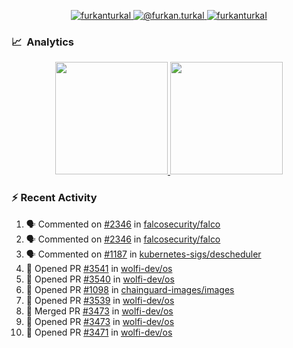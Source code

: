 <p align="center">
  <a href="https://linkedin.com/in/furkanturkal" target="blank">
    <img src="https://img.shields.io/badge/linkedin-%230077B5.svg?&style=for-the-badge&logo=linkedin&logoColor=white" alt="furkanturkal" />
  </a>
  <a href="https://medium.com/@furkan.turkal" target="blank">
    <img src="https://img.shields.io/badge/medium-%2312100E.svg?&style=for-the-badge&logo=medium&logoColor=white" alt="@furkan.turkal" />
  </a>
  <a href="https://twitter.com/furkanturkaI" target="blank">
    <img src="https://img.shields.io/badge/Twitter-1DA1F2?style=for-the-badge&logo=twitter&logoColor=white" alt="furkanturkaI" />
  </a>
</p>

### 📈 &nbsp;Analytics

<p align="center">
  <a href="https://coderstats.net/github/#Dentrax">
    <img height="180em" src="https://github-readme-stats-eight-theta.vercel.app/api?username=Dentrax&show_icons=true&theme=algolia&include_all_commits=true&count_private=true&line_height=26"/>
    <img height="180em" src="https://github-readme-stats-eight-theta.vercel.app/api/top-langs/?username=Dentrax&layout=compact&langs_count=8&theme=algolia&line_height=26"/>
  </a>
</p>

### :zap: Recent Activity

<!--START_SECTION:activity-->
1. 🗣 Commented on [#2346](https://github.com/falcosecurity/falco/issues/2346#issuecomment-1635439846) in [falcosecurity/falco](https://github.com/falcosecurity/falco)
2. 🗣 Commented on [#2346](https://github.com/falcosecurity/falco/issues/2346#issuecomment-1635439622) in [falcosecurity/falco](https://github.com/falcosecurity/falco)
3. 🗣 Commented on [#1187](https://github.com/kubernetes-sigs/descheduler/issues/1187#issuecomment-1635352458) in [kubernetes-sigs/descheduler](https://github.com/kubernetes-sigs/descheduler)
4. 💪 Opened PR [#3541](https://github.com/wolfi-dev/os/pull/3541) in [wolfi-dev/os](https://github.com/wolfi-dev/os)
5. 💪 Opened PR [#3540](https://github.com/wolfi-dev/os/pull/3540) in [wolfi-dev/os](https://github.com/wolfi-dev/os)
6. 💪 Opened PR [#1098](https://github.com/chainguard-images/images/pull/1098) in [chainguard-images/images](https://github.com/chainguard-images/images)
7. 💪 Opened PR [#3539](https://github.com/wolfi-dev/os/pull/3539) in [wolfi-dev/os](https://github.com/wolfi-dev/os)
8. 🎉 Merged PR [#3473](https://github.com/wolfi-dev/os/pull/3473) in [wolfi-dev/os](https://github.com/wolfi-dev/os)
9. 💪 Opened PR [#3473](https://github.com/wolfi-dev/os/pull/3473) in [wolfi-dev/os](https://github.com/wolfi-dev/os)
10. 💪 Opened PR [#3471](https://github.com/wolfi-dev/os/pull/3471) in [wolfi-dev/os](https://github.com/wolfi-dev/os)
<!--END_SECTION:activity-->

